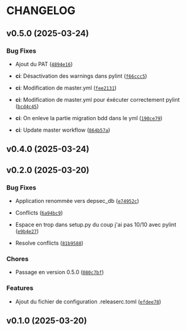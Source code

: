 # CHANGELOG


## v0.5.0 (2025-03-24)

### Bug Fixes

- Ajout du PAT
  ([`4894e16`](https://github.com/DEPSEC-Project/DB-Management/commit/4894e16261b1dbd74614ee9a92a378bedc227d1d))

- **ci**: Désactivation des warnings dans pylint
  ([`f66ccc5`](https://github.com/DEPSEC-Project/DB-Management/commit/f66ccc5f1fbfb3f46a61d2526594430ec79649d9))

- **ci**: Modification de master.yml
  ([`fee2131`](https://github.com/DEPSEC-Project/DB-Management/commit/fee213137cc5e643cc8d9f92940f3393bc51b880))

- **ci**: Modification de master.yml pour éxécuter correctement pylint
  ([`bcd4c45`](https://github.com/DEPSEC-Project/DB-Management/commit/bcd4c45a4d2909b6217556ad95b8fb0844c28bbe))

- **ci**: On enleve la partie migration bdd dans le yml
  ([`190ce79`](https://github.com/DEPSEC-Project/DB-Management/commit/190ce796eb60c2f6318d5fb37010e7cd65ffb210))

- **ci**: Update master workflow
  ([`864b57a`](https://github.com/DEPSEC-Project/DB-Management/commit/864b57a018b994ed38eee5e44f86a6e94a863fd8))


## v0.4.0 (2025-03-24)


## v0.2.0 (2025-03-20)

### Bug Fixes

- Application renommée vers depsec_db
  ([`e74952c`](https://github.com/DEPSEC-Project/DB-Management/commit/e74952cba6bd326634bf8f637c81bc24b4ac1c21))

- Conflicts
  ([`6a94bc9`](https://github.com/DEPSEC-Project/DB-Management/commit/6a94bc9142a344e9bed70d2e5c278be49490b789))

- Espace en trop dans setup.py du coup j'ai pas 10/10 avec pylint
  ([`e9b4e27`](https://github.com/DEPSEC-Project/DB-Management/commit/e9b4e27f5b099a20cb380e984687f15cf1a65fdc))

- Resolve conflicts
  ([`81b9588`](https://github.com/DEPSEC-Project/DB-Management/commit/81b9588fc8a7b1e7d6fe23eb3a61106835c88a8f))

### Chores

- Passage en version 0.5.0
  ([`080c7bf`](https://github.com/DEPSEC-Project/DB-Management/commit/080c7bf33da1cbb53ba9e2ea289a9701675d159b))

### Features

- Ajout du fichier de configuration .releaserc.toml
  ([`efdee78`](https://github.com/DEPSEC-Project/DB-Management/commit/efdee780348a0b5cf7c16c6a1568444ad2cd6e24))


## v0.1.0 (2025-03-20)
